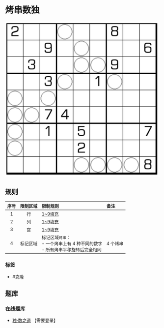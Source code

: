 # 烤串数独
<!-- START doctoc generated TOC please keep comment here to allow auto update -->
<!-- DON'T EDIT THIS SECTION, INSTEAD RE-RUN doctoc TO UPDATE -->

<!-- END doctoc generated TOC please keep comment here to allow auto update -->

![题](../../../../images/sudoku/烤串数独.png)

## 规则

| 序号  | 限制区域 | 限制规则                                                | 备注    |
|:---:|:----:|:----------------------------------------------------|:------|
|  1  |  行   | [1~9填充]                                             |       |
|  2  |  列   | [1~9填充]                                             |       |
|  3  |  宫   | [1~9填充]                                             |       |
|  4  | 标记区域 | 标记区域`烤串`：<br> - 一个烤串上有 4 种不同的数字<br> - 所有烤串平移旋转后完全相同 | 4 个烤串 |

### 标签

- #克隆

## 题库

### 在线题库

- [独·数之道](http://www.sudokufans.org.cn/lx/game.index.php?type=kc) 【需要登录】

[1~9填充]: ../../../../rules/rules.md#1to9填充
